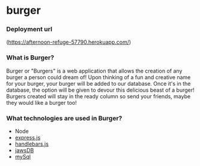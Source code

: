 # burger


### Deployment url

(https://afternoon-refuge-57790.herokuapp.com/)

### What is Burger?

Burger or "Burgers" is a web application that allows the creation of any burger a person could dream of! Upon thinking of a fun and creative name for your burger, your burger will be added to our database. Once it's in the database, the option will be given to devour this delicious beast of a burger! Burgers created will stay in the ready column so send your friends, maybe they would like a burger too!





### What technologies are used in Burger?

* Node
* [express.js](https://expressjs.com/)
* [handlebars.js](https://handlebarsjs.com/)
* [jawsDB](https://www.jawsdb.com/)
* [mySql](https://www.npmjs.com/package/mysql)